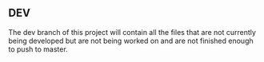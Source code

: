 ## DEV
The dev branch of this project will contain all the files that are not currently being developed but are not being worked on and are not finished enough to push to master.
